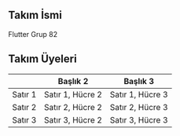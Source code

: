## Takım İsmi
Flutter Grup 82

## Takım Üyeleri

|         | Başlık 2 | Başlık 3 |
|------   | :----------: |----------|
| Satır 1 | Satır 1, Hücre 2 | Satır 1, Hücre 3 |
| Satır 2 | Satır 2, Hücre 2 | Satır 2, Hücre 3 |
| Satır 3 | Satır 3, Hücre 2 | Satır 3, Hücre 3 |
